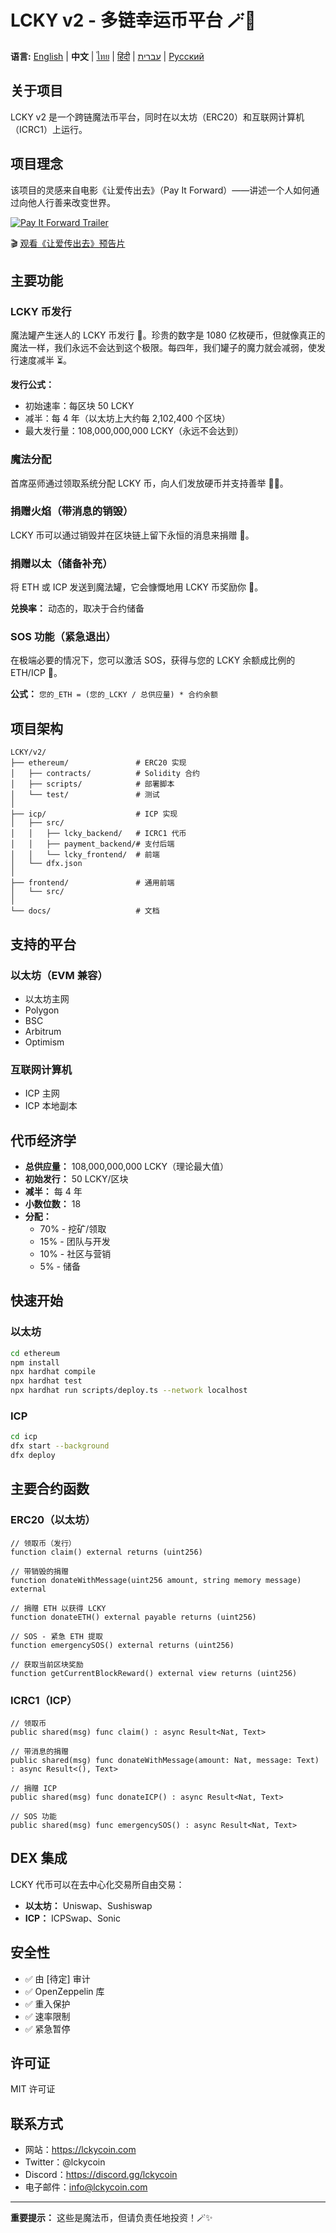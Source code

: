 # LCKY v2 - 多链幸运币平台 🪄🍯

**语言:** [English](README_en.md) | **中文** | [ไทย](README_th.md) | [हिंदी](README_hi.md) | [עברית](README_he.md) | [Русский](README.md)

## 关于项目

LCKY v2 是一个跨链魔法币平台，同时在以太坊（ERC20）和互联网计算机（ICRC1）上运行。

## 项目理念

该项目的灵感来自电影《让爱传出去》（Pay It Forward）——讲述一个人如何通过向他人行善来改变世界。

[![Pay It Forward Trailer](https://img.youtube.com/vi/TlZDDACt8Nw/0.jpg)](https://www.youtube.com/watch?v=TlZDDACt8Nw)

🎬 [观看《让爱传出去》预告片](https://www.youtube.com/watch?v=TlZDDACt8Nw)

## 主要功能

### LCKY 币发行
魔法罐产生迷人的 LCKY 币发行 🌟。珍贵的数字是 1080 亿枚硬币，但就像真正的魔法一样，我们永远不会达到这个极限。每四年，我们罐子的魔力就会减弱，使发行速度减半 ⏳。

**发行公式：**
- 初始速率：每区块 50 LCKY
- 减半：每 4 年（以太坊上大约每 2,102,400 个区块）
- 最大发行量：108,000,000,000 LCKY（永远不会达到）

### 魔法分配
首席巫师通过领取系统分配 LCKY 币，向人们发放硬币并支持善举 🏰🤝。

### 捐赠火焰（带消息的销毁）
LCKY 币可以通过销毁并在区块链上留下永恒的消息来捐赠 💬。

### 捐赠以太（储备补充）
将 ETH 或 ICP 发送到魔法罐，它会慷慨地用 LCKY 币奖励你 🌈。

**兑换率：** 动态的，取决于合约储备

### SOS 功能（紧急退出）
在极端必要的情况下，您可以激活 SOS，获得与您的 LCKY 余额成比例的 ETH/ICP 🚨。

**公式：** `您的_ETH = (您的_LCKY / 总供应量) * 合约余额`

## 项目架构

```
LCKY/v2/
├── ethereum/               # ERC20 实现
│   ├── contracts/          # Solidity 合约
│   ├── scripts/            # 部署脚本
│   └── test/               # 测试
│
├── icp/                    # ICP 实现
│   ├── src/
│   │   ├── lcky_backend/   # ICRC1 代币
│   │   ├── payment_backend/# 支付后端
│   │   └── lcky_frontend/  # 前端
│   └── dfx.json
│
├── frontend/               # 通用前端
│   └── src/
│
└── docs/                   # 文档
```

## 支持的平台

### 以太坊（EVM 兼容）
- 以太坊主网
- Polygon
- BSC
- Arbitrum
- Optimism

### 互联网计算机
- ICP 主网
- ICP 本地副本

## 代币经济学

- **总供应量：** 108,000,000,000 LCKY（理论最大值）
- **初始发行：** 50 LCKY/区块
- **减半：** 每 4 年
- **小数位数：** 18
- **分配：**
  - 70% - 挖矿/领取
  - 15% - 团队与开发
  - 10% - 社区与营销
  - 5% - 储备

## 快速开始

### 以太坊

```bash
cd ethereum
npm install
npx hardhat compile
npx hardhat test
npx hardhat run scripts/deploy.ts --network localhost
```

### ICP

```bash
cd icp
dfx start --background
dfx deploy
```

## 主要合约函数

### ERC20（以太坊）

```solidity
// 领取币（发行）
function claim() external returns (uint256)

// 带销毁的捐赠
function donateWithMessage(uint256 amount, string memory message) external

// 捐赠 ETH 以获得 LCKY
function donateETH() external payable returns (uint256)

// SOS - 紧急 ETH 提取
function emergencySOS() external returns (uint256)

// 获取当前区块奖励
function getCurrentBlockReward() external view returns (uint256)
```

### ICRC1（ICP）

```motoko
// 领取币
public shared(msg) func claim() : async Result<Nat, Text>

// 带消息的捐赠
public shared(msg) func donateWithMessage(amount: Nat, message: Text) : async Result<(), Text>

// 捐赠 ICP
public shared(msg) func donateICP() : async Result<Nat, Text>

// SOS 功能
public shared(msg) func emergencySOS() : async Result<Nat, Text>
```

## DEX 集成

LCKY 代币可以在去中心化交易所自由交易：
- **以太坊：** Uniswap、Sushiswap
- **ICP：** ICPSwap、Sonic

## 安全性

- ✅ 由 [待定] 审计
- ✅ OpenZeppelin 库
- ✅ 重入保护
- ✅ 速率限制
- ✅ 紧急暂停

## 许可证

MIT 许可证

## 联系方式

- 网站：https://lckycoin.com
- Twitter：@lckycoin
- Discord：https://discord.gg/lckycoin
- 电子邮件：info@lckycoin.com

---

**重要提示：** 这些是魔法币，但请负责任地投资！🪄✨

